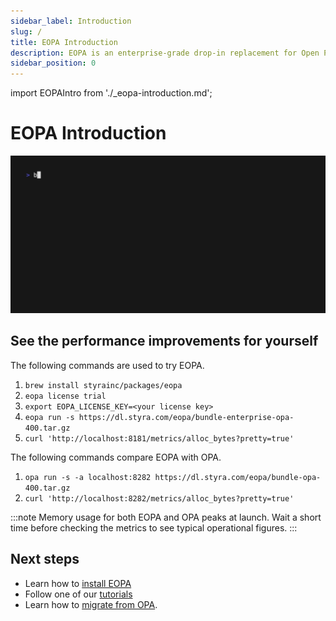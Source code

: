 ```yaml
---
sidebar_label: Introduction
slug: /
title: EOPA Introduction
description: EOPA is an enterprise-grade drop-in replacement for Open Policy Agent (OPA)
sidebar_position: 0
---
```


<!-- markdownlint-disable MD044 -->
import EOPAIntro from './_eopa-introduction.md';


# EOPA Introduction

<EOPAIntro />

![Hello World](./helloworld.gif)


## See the performance improvements for yourself

The following commands are used to try EOPA.

1. `brew install styrainc/packages/eopa`
1. `eopa license trial`
1. `export EOPA_LICENSE_KEY=<your license key>`
1. `eopa run -s https://dl.styra.com/eopa/bundle-enterprise-opa-400.tar.gz`
1. `curl 'http://localhost:8181/metrics/alloc_bytes?pretty=true'`

The following commands compare EOPA with OPA.

1. `opa run -s -a localhost:8282 https://dl.styra.com/eopa/bundle-opa-400.tar.gz`
1. `curl 'http://localhost:8282/metrics/alloc_bytes?pretty=true'`

:::note
Memory usage for both EOPA and OPA peaks at launch. Wait a short time before checking the metrics to see typical operational figures.
:::


## Next steps

- Learn how to [install EOPA](/eopa/how-to/install)
- Follow one of our [tutorials](/eopa/tutorials)
- Learn how to [migrate from OPA](/eopa/how-to/migrate-from-opa).
